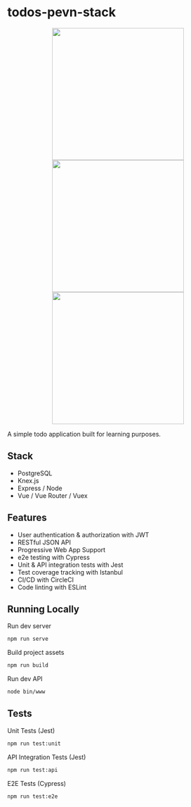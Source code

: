 # todos-pevn-stack

<p align="center">
  <img src="https://i.gyazo.com/52ae65b02cbbbd7a04033c4bf4f15444.png" width="300px"/><br>
  <img src="http://mean.io/wp-content/themes/twentysixteen-child/images/express.png" width="300px"/><br>
  <img src="https://i.gyazo.com/f718dd2c78aaae01bc219d14d1888d26.png" width="300px"/><br>
</p>

A simple todo application built for learning purposes.

## Stack
* PostgreSQL
* Knex.js
* Express / Node
* Vue / Vue Router / Vuex

## Features
* User authentication & authorization with JWT
* RESTful JSON API
* Progressive Web App Support
* e2e testing with Cypress
* Unit & API integration tests with Jest
* Test coverage tracking with Istanbul
* CI/CD with CircleCI
* Code linting with ESLint

## Running Locally

Run dev server
```bash
npm run serve
```

Build project assets
```bash
npm run build
```

Run dev API
```bash
node bin/www
```

## Tests

Unit Tests (Jest)
```bash
npm run test:unit
```
API Integration Tests (Jest)
```bash
npm run test:api
```

E2E Tests (Cypress)
```bash
npm run test:e2e
```